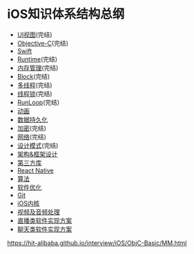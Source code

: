 # iOS知识体系结构总纲

* [UI视图](./UI视图.md)(完结)
* [Objective-C](./Objective-C.md)(完结)
* [Swift](./Swift.md)
* [Runtime](./Runtime.md)(完结)
* [内存管理](./内存管理.md)(完结)
* [Block](./Block.md)(完结)
* [多线程](./多线程.md)(完结)
* [线程锁](./线程锁.md)(完结)
* [RunLoop](./RunLoop.md)(完结)
* [动画](./动画.md)
* [数据持久化](./数据持久化.md)
* [加密](./加密.md)(完结)
* [网络](./网络.md)(完结)
* [设计模式](./设计模式.md)(完结)
* [架构&框架设计](./架构&框架设计.md)
* [第三方库](./第三方库.md)
* [React Native](./ReactNative.md)
* [算法](./算法.md)
* [软件优化](./软件优化.md)
* [Git](./Git.md)
* [iOS内核](./iOS内核.md)
* [视频及音频处理](./视频及音频处理.md)
* [直播类软件实现方案](./直播类软件实现方案.md)
* [聊天类软件实现方案](./聊天类软件实现方案.md)

https://hit-alibaba.github.io/interview/iOS/ObjC-Basic/MM.html